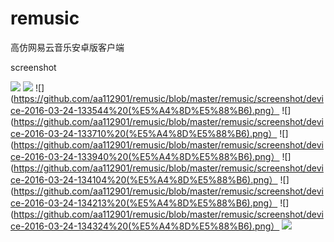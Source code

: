 # remusic
高仿网易云音乐安卓版客户端

screenshot

![](https://github.com/aa112901/remusic/blob/master/remusic/screenshot/device-2016-03-24-133321%20(%E5%A4%8D%E5%88%B6).png) ![](https://github.com/aa112901/remusic/blob/master/remusic/screenshot/device-2016-03-24-133341%20(%E5%A4%8D%E5%88%B6).png)
![](https://github.com/aa112901/remusic/blob/master/remusic/screenshot/device-2016-03-24-133544%20(%E5%A4%8D%E5%88%B6).png）
![](https://github.com/aa112901/remusic/blob/master/remusic/screenshot/device-2016-03-24-133710%20(%E5%A4%8D%E5%88%B6).png）
![](https://github.com/aa112901/remusic/blob/master/remusic/screenshot/device-2016-03-24-133940%20(%E5%A4%8D%E5%88%B6).png）
![](https://github.com/aa112901/remusic/blob/master/remusic/screenshot/device-2016-03-24-134104%20(%E5%A4%8D%E5%88%B6).png）
![](https://github.com/aa112901/remusic/blob/master/remusic/screenshot/device-2016-03-24-134213%20(%E5%A4%8D%E5%88%B6).png）
![](https://github.com/aa112901/remusic/blob/master/remusic/screenshot/device-2016-03-24-134324%20(%E5%A4%8D%E5%88%B6).png）
![](https://github.com/aa112901/remusic/blob/master/remusic/screenshot/device-2016-03-24-135347%20(%E5%A4%8D%E5%88%B6).png)
